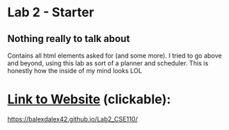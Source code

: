 # Lab 2 - Starter
## Nothing really to talk about
Contains all html elements asked for (and some more). I tried to go above and beyond, using this lab as sort of a planner and scheduler. 
This is honestly how the inside of my mind looks LOL
# [Link to Website](https://balexdalex42.github.io/Lab2_CSE110/) (clickable):
https://balexdalex42.github.io/Lab2_CSE110/
